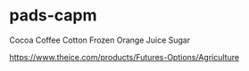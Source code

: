 # pads-capm

Cocoa
Coffee
Cotton
Frozen Orange Juice
Sugar

https://www.theice.com/products/Futures-Options/Agriculture
